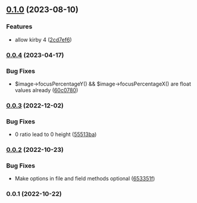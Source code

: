 

## [0.1.0](https://github.com/femundfilou/kirby-image-snippet/compare/v0.0.4...v0.1.0) (2023-08-10)


### Features

* allow kirby 4 ([2cd7ef6](https://github.com/femundfilou/kirby-image-snippet/commit/2cd7ef60bf2e2fd4afc0fb10c70b344d7f29490d))

### [0.0.4](https://github.com/femundfilou/kirby-image-snippet/compare/v0.0.3...v0.0.4) (2023-04-17)


### Bug Fixes

* $image->focusPercentageY() && $image->focusPercentageX() are float values already ([60c0780](https://github.com/femundfilou/kirby-image-snippet/commit/60c07809e95eeadf29c6323bc39a09faf5e13d55))

### [0.0.3](https://github.com/femundfilou/kirby-image-snippet/compare/v0.0.2...v0.0.3) (2022-12-02)


### Bug Fixes

* 0 ratio lead to 0 height ([55513ba](https://github.com/femundfilou/kirby-image-snippet/commit/55513bafe110d8760d98e7d186b623598dccdab7))

### [0.0.2](https://github.com/femundfilou/kirby-image-snippet/compare/v0.0.1...v0.0.2) (2022-10-23)


### Bug Fixes

* Make options in file and field methods optional ([653351f](https://github.com/femundfilou/kirby-image-snippet/commit/653351f84162c9fd74c1f7f75995c8aef9c2093b))

### 0.0.1 (2022-10-22)